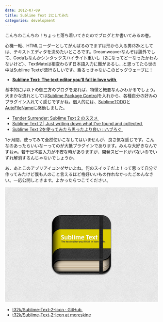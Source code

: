 ```yaml
---
date: 2012-07-09
title: Sublime Text 2にしてみた
categories: development
---
```


こんちわこんちわ！ちょっと落ち着いてきたのでブログとか書いてみるの巻。

心機一転、HTMLコーダーとしてがんばるのでまずは形から入る男t32kとしては、テキストエディタを決めたいところです。Dreamweaverなんぞは論外でして、Codaもなんかシンタックスハイライト重いし（2になってどーなったかわんないけど）、TextMateは相変わらず日本語入力に難があるし…と思ってたら世の中はSublime Textが流行らしいです。乗るっきゃないこのビッグウェーブに！
<ul>
	<li><strong><a href="http://www.sublimetext.com/">Sublime Text: The text editor you'll fall in love with </a></strong></li>
</ul>
<div><!--more--></div>
<div>基本的には以下の御三方のブログを見れば、特徴と概要なんかわかるでしょう。大まかな流れとしては<a href="http://wbond.net/sublime_packages/package_control" target="_blank">Sublime Package Control</a>を入れから、各種自分の好みのプラグイン入れてく感じですかね。個人的には、<a href="https://github.com/robcowie/SublimeTODO">SublimeTODO</a>と<a href="https://github.com/BoundInCode/AutoFileName">AutoFileName</a>に感動しました。</div>
<div>
<ul>
	<li><a href="http://blog.agektmr.com/2012/05/sublime-text-2.html">Tender Surrender: Sublime Text 2 のススメ </a></li>
	<li><a href="http://publicdraft.studiomohawk.com/research/2012/04/14/01-02-sublimetext2/">Sublime Text 2 | Just writing down what I've found and collected </a></li>
	<li><a href="http://havelog.ayumusato.com/computer/software/e491-sublime_text_2.html">Sublime Text 2を使ってみたら思ったより良い ::ハブろぐ </a></li>
</ul>
</div>
1ヶ月間、使ってみて全然使いこなしてはいませんが、良さ気な感じです。こんなのあったらいいなーってのが大抵プラグインであります。みんな大好きなんですねw。若干日本語入力が不安な時がありますが、開発スピードがパないのでいずれ解消するんじゃないでしょうか。

あ、あとこのアプリアイコンダサいよね。何のスイッチだよ！って思って自分で作ってみたけど僕も人のこと言えるほど格好いいもの作れなかったごめんなさい。一応公開しときます。よかったらつこてください。

<a href="https://github.com/t32k/Sublime-Text-2-Icon"><img title="Sublime Text 2 Replacement Icon" src="https://github.com/t32k/Sublime-Text-2-Icon/raw/master/st2_icon_preview.png" alt="Sublime Text 2 Replacement Icon" width="540" /></a>
<ul>
	<li><a href="https://github.com/t32k/Sublime-Text-2-Icon ">t32k/Sublime-Text-2-Icon · GitHub </a></li>
	<li><a href="https://github.com/t32k/Sublime-Text-2-Icon/tree/moreskine">t32k/Sublime-Text-2-Icon at moreskine</a></li>
</ul>
